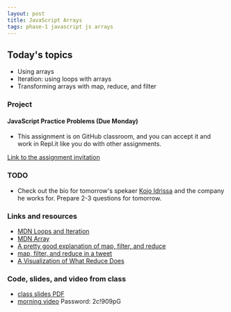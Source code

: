 ```yaml
---
layout: post
title: JavaScript Arrays
tags: phase-1 javascript js arrays
---
```


## Today's topics

- Using arrays
- Iteration: using loops with arrays
- Transforming arrays with map, reduce, and filter

### Project
#### JavaScript Practice Problems (Due Monday)
- This assignment is on GitHub classroom, and you can accept it and work in Repl.it like you do with other assignments.

[Link to the assignment invitation](https://classroom.github.com/a/YZGU7y6c)

### TODO
- Check out the bio for tomorrow's spekaer [Kojo Idrissa](https://www.revsys.com/about/bio/kojo-idrissa) and the company he works for. Prepare 2-3 questions for tomorrow.

### Links and resources

- [MDN Loops and Iteration](https://developer.mozilla.org/en-US/docs/Web/JavaScript/Guide/Loops_and_iteration)
- [MDN Array](https://developer.mozilla.org/en-US/docs/Web/JavaScript/Reference/Global_Objects/Array)
- [A pretty good explanation of map, filter, and reduce](https://dev.to/chrisachard/map-filter-reduce-crash-course-5gan)
- [map, filter, and reduce in a tweet](https://twitter.com/steveluscher/status/741089564329054208)
- [A Visualization of What Reduce Does](http://reduce.surge.sh/)


### Code, slides, and video from class

- [class slides PDF](/slide-decks/js-arrays.pdf)
- [morning video](https://us02web.zoom.us/rec/share/1cp-BYjI9UlJZqvU10vGefM8HJb6X6a80yIb8_MJn0qlqZ92_FdmslYfW3NKkt73) Password: 2c!909pG
